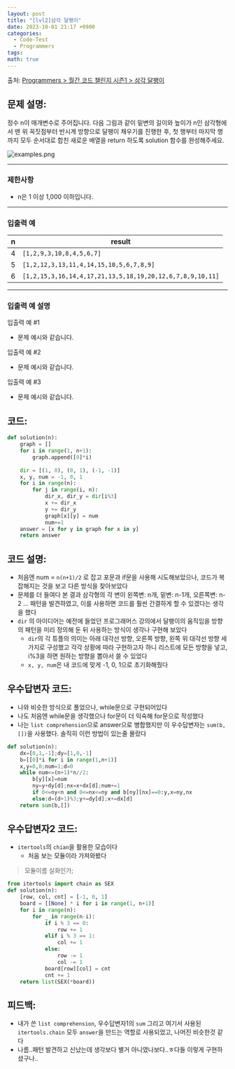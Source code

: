 ```yaml
---
layout: post
title: "[lvl2]삼각 달팽이"
date: 2023-10-01 21:17 +0900
categories:
  - Code-Test
  - Programmers
tags: 
math: true
---
```


출처: [Programmers > 월간 코드 챌린지 시즌1 > 삼각 달팽이](https://school.programmers.co.kr/learn/courses/30/lessons/68645)

## 문제 설명:


정수 n이 매개변수로 주어집니다. 다음 그림과 같이 밑변의 길이와 높이가 n인 삼각형에서 맨 위 꼭짓점부터 반시계 방향으로 달팽이 채우기를 진행한 후, 첫 행부터 마지막 행까지 모두 순서대로 합친 새로운 배열을 return 하도록 solution 함수를 완성해주세요.

![examples.png](https://grepp-programmers.s3.ap-northeast-2.amazonaws.com/files/production/e1e53b93-dcdf-446f-b47f-e8ec1292a5e0/examples.png)

---

### 제한사항

- n은 1 이상 1,000 이하입니다.

---

### 입출력 예

|n|result|
|---|---|
|4|`[1,2,9,3,10,8,4,5,6,7]`|
|5|`[1,2,12,3,13,11,4,14,15,10,5,6,7,8,9]`|
|6|`[1,2,15,3,16,14,4,17,21,13,5,18,19,20,12,6,7,8,9,10,11]`|

---
### 입출력 예 설명

입출력 예 #1

- 문제 예시와 같습니다.

입출력 예 #2

- 문제 예시와 같습니다.

입출력 예 #3

- 문제 예시와 같습니다.

## 코드:

```python
def solution(n):
    graph = []
    for i in range(1, n+1):
        graph.append([0]*i)
    
    dir = [(1, 0), (0, 1), (-1, -1)]
    x, y, num = -1, 0, 1
    for i in range(n):
        for j in range(i, n):
            dir_x, dir_y = dir[i%3]
            x += dir_x
            y += dir_y
            graph[x][y] = num
            num+=1
    answer = [x for y in graph for x in y]
    return answer

```

## 코드 설명:
- 처음엔 num = `n(n+1)/2` 로 잡고 포문과 if문을 사용해 시도해보았으나, 코드가 복잡해지는 것을 보고 다른 방식을 찾아보았다
- 문제를 더 들여다 본 결과 삼각형의 각 변이 왼쪽변: n개, 밑변: n-1개, 오른쪽변: n-2 ... 패턴을 발견하였고, 이를 사용하면 코드를 훨씬 간결하게 할 수 있겠다는 생각을 했다
- `dir` 의 아이디어는 예전에 들었던 프로그래머스 강의에서 달팽이의 움직임을 방향의 패턴을 미리 정의해 둔 뒤 사용하는 방식이 생각나 구현해 보았다
	- `dir`의 각 튜플의 의미는 아래 대각선 방향, 오른쪽 방향, 왼쪽 위 대각선 방향 세가지로 구성했고 각각 상황에 따라 구현하고자 하니 리스트에 모든 방향을 넣고, i%3을 하면 원하는 방향을 뽑아서 쓸 수 있었다
	- `x, y, num`은 내 코드에 맞게 -1, 0, 1으로 초기화해줬다

## 우수답변자 코드:
- 나와 비슷한 방식으로 풀었으나, while문으로 구현되어있다
- 나도 처음엔 while문을 생각했으나 for문이 더 익숙해 for문으로 작성했다
- 나는 `list comprehension`으로 answer으로 병합했지만 이 우수답변자는 `sum(b, [])`을 사용했다. 솔직히 이런 방법이 있는줄 몰랐다
```python
def solution(n):
    dx=[0,1,-1];dy=[1,0,-1]
    b=[[0]*i for i in range(1,n+1)]
    x,y=0,0;num=1;d=0
    while num<=(n+1)*n//2:
        b[y][x]=num
        ny=y+dy[d];nx=x+dx[d];num+=1
        if 0<=ny<n and 0<=nx<=ny and b[ny][nx]==0:y,x=ny,nx
        else:d=(d+1)%3;y+=dy[d];x+=dx[d]
    return sum(b,[])
```

## 우수답변자2 코드:

- `itertools`의 `chian`을 활용한 모습이다
	- 처음 보는 모듈이라 가져와봤다


> 모듈이름 실화인가;


```python
from itertools import chain as SEX
def solution(n):
    [row, col, cnt] = [-1, 0, 1]
    board = [[None] * i for i in range(1, n+1)]
    for i in range(n):
        for _ in range(n-i):
            if i % 3 == 0:
                row += 1
            elif i % 3 == 1:
                col += 1
            else:
                row -= 1
                col -= 1
            board[row][col] = cnt
            cnt += 1
    return list(SEX(*board))
```

## 피드백:

- 내가 쓴 `list comprehension`, 우수답변자1의 `sum` 그리고 여기서 사용된`itertools.chain` 모두 `answer`을 만드는 역할로 사용되었고, 나머진 비슷한것 같다
- 나름..패턴 발견하고 신났는데 생각보다 별거 아니였나보다..ㅎ다들 이렇게 구현하셨구나..